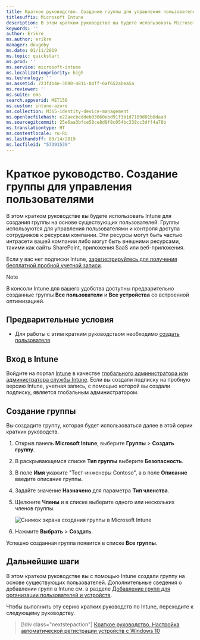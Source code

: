 ```yaml
---
title: Краткое руководство. Создание группы для управления пользователями
titlesuffix: Microsoft Intune
description: В этом кратком руководстве вы будете использовать Microsoft Intune для создания группы на основе существующих пользователей.
keywords: ''
author: Erikre
ms.author: erikre
manager: dougeby
ms.date: 01/11/2019
ms.topic: quickstart
ms.prod: ''
ms.service: microsoft-intune
ms.localizationpriority: high
ms.technology: ''
ms.assetid: 723f4b4e-3090-4811-84ff-6af652abea5a
ms.reviewer: ''
ms.suite: ems
search.appverid: MET150
ms.custom: intune-azure
ms.collection: M365-identity-device-management
ms.openlocfilehash: e22aecbeddeb03060ebd91f3b1d7109d01b8daad
ms.sourcegitcommit: 25e6aa3bfce58ce8d9f8c054bc338cc3dff4a78b
ms.translationtype: HT
ms.contentlocale: ru-RU
ms.lasthandoff: 03/14/2019
ms.locfileid: "57391539"
---
```

# <a name="quickstart-create-a-group-to-manage-users"></a>Краткое руководство. Создание группы для управления пользователями

В этом кратком руководстве вы будете использовать Intune для создания группы на основе существующих пользователей. Группы используются для управления пользователями и контроля доступа сотрудников к ресурсам компании. Эти ресурсы могут быть частью интрасети вашей компании либо могут быть внешними ресурсами, такими как сайты SharePoint, приложения SaaS или веб-приложения.

Если у вас нет подписки Intune, [зарегистрируйтесь для получения бесплатной пробной учетной записи](free-trial-sign-up.md).

>[!NOTE]
>В консоли Intune для вашего удобства доступны предварительно созданные группы **Все пользователи** и **Все устройства** со встроенной оптимизацией.

## <a name="prerequisites"></a>Предварительные условия

- Для работы с этим кратким руководством необходимо [создать пользователя](quickstart-create-user.md).

## <a name="sign-in-to-intune"></a>Вход в Intune

Войдите на портал [Intune](https://aka.ms/intuneportal) в качестве [глобального администратора или администратора службы Intune](users-add.md#types-of-administrators). Если вы создали подписку на пробную версию Intune, учетная запись, с помощью которой вы создали подписку, является глобальным администратором.

## <a name="create-a-group"></a>Создание группы

Вы создадите группу, которая будет использоваться далее в этой серии кратких руководств.

1. Открыв панель **Microsoft Intune**, выберите **Группы**  >  **Создать группу**.
2. В раскрывающемся списке **Тип группы** выберите **Безопасность**.
3. В поле **Имя** укажите "Тест-инженеры Contoso", а в поле **Описание** введите описание группы.
4. Задайте значение **Назначено** для параметра **Тип членства**. 
5. Щелкните **Члены** и в списке выберите одного или нескольких членов группы.

    ![Снимок экрана создания группы в Microsoft Intune](./media/quickstart-use-groups-01.png)

6. Нажмите **Выбрать** > **Создать**.

Успешно созданная группа появится в списке **Все группы**. 

## <a name="next-steps"></a>Дальнейшие шаги

В этом кратком руководстве вы с помощью Intune создали группу на основе существующих пользователей. Дополнительные сведения о добавлении групп в Intune см. в разделе [Добавление групп для организации пользователей и устройств](groups-add.md).

Чтобы выполнить эту серию кратких руководств по Intune, переходите к следующему руководству.

> [!div class="nextstepaction"]
> [Краткое руководство. Настройка автоматической регистрации устройств с Windows 10](quickstart-setup-auto-enrollment.md)
